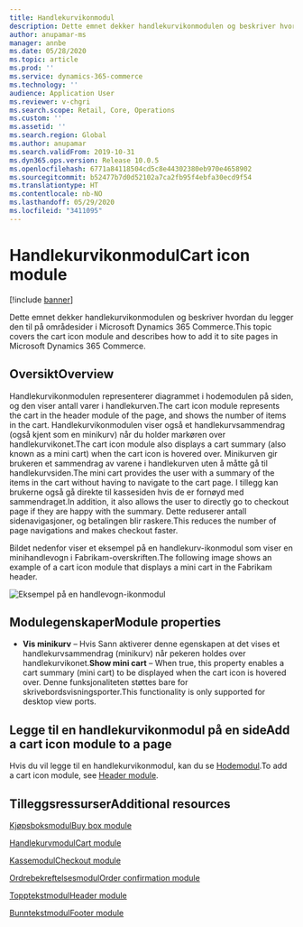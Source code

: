 ```yaml
---
title: Handlekurvikonmodul
description: Dette emnet dekker handlekurvikonmodulen og beskriver hvordan du legger den til på områdesider i Microsoft Dynamics 365 Commerce.
author: anupamar-ms
manager: annbe
ms.date: 05/28/2020
ms.topic: article
ms.prod: ''
ms.service: dynamics-365-commerce
ms.technology: ''
audience: Application User
ms.reviewer: v-chgri
ms.search.scope: Retail, Core, Operations
ms.custom: ''
ms.assetid: ''
ms.search.region: Global
ms.author: anupamar
ms.search.validFrom: 2019-10-31
ms.dyn365.ops.version: Release 10.0.5
ms.openlocfilehash: 6771a84118504cd5c8e44302380eb970e4658902
ms.sourcegitcommit: b52477b7d0d52102a7ca2fb95f4ebfa30ecd9f54
ms.translationtype: HT
ms.contentlocale: nb-NO
ms.lasthandoff: 05/29/2020
ms.locfileid: "3411095"
---
```

# <a name="cart-icon-module"></a><span data-ttu-id="35d0d-103">Handlekurvikonmodul</span><span class="sxs-lookup"><span data-stu-id="35d0d-103">Cart icon module</span></span>

[!include [banner](includes/banner.md)]

<span data-ttu-id="35d0d-104">Dette emnet dekker handlekurvikonmodulen og beskriver hvordan du legger den til på områdesider i Microsoft Dynamics 365 Commerce.</span><span class="sxs-lookup"><span data-stu-id="35d0d-104">This topic covers the cart icon module and describes how to add it to site pages in Microsoft Dynamics 365 Commerce.</span></span>

## <a name="overview"></a><span data-ttu-id="35d0d-105">Oversikt</span><span class="sxs-lookup"><span data-stu-id="35d0d-105">Overview</span></span>

<span data-ttu-id="35d0d-106">Handlekurvikonmodulen representerer diagrammet i hodemodulen på siden, og den viser antall varer i handlekurven.</span><span class="sxs-lookup"><span data-stu-id="35d0d-106">The cart icon module represents the cart in the header module of the page, and shows the number of items in the cart.</span></span> <span data-ttu-id="35d0d-107">Handlekurvikonmodulen viser også et handlekurvsammendrag (også kjent som en minikurv) når du holder markøren over handlekurvikonet.</span><span class="sxs-lookup"><span data-stu-id="35d0d-107">The cart icon module also displays a cart summary (also known as a mini cart) when the cart icon is hovered over.</span></span> <span data-ttu-id="35d0d-108">Minikurven gir brukeren et sammendrag av varene i handlekurven uten å måtte gå til handlekurvsiden.</span><span class="sxs-lookup"><span data-stu-id="35d0d-108">The mini cart provides the user with a summary of the items in the cart without having to navigate to the cart page.</span></span> <span data-ttu-id="35d0d-109">I tillegg kan brukerne også gå direkte til kassesiden hvis de er fornøyd med sammendraget.</span><span class="sxs-lookup"><span data-stu-id="35d0d-109">In addition, it also allows the user to directly go to checkout page if they are happy with the summary.</span></span> <span data-ttu-id="35d0d-110">Dette reduserer antall sidenavigasjoner, og betalingen blir raskere.</span><span class="sxs-lookup"><span data-stu-id="35d0d-110">This reduces the number of page navigations and makes checkout faster.</span></span> 

<span data-ttu-id="35d0d-111">Bildet nedenfor viser et eksempel på en handlekurv-ikonmodul som viser en minihandlevogn i Fabrikam-overskriften.</span><span class="sxs-lookup"><span data-stu-id="35d0d-111">The following image shows an example of a cart icon module that displays a mini cart in the Fabrikam header.</span></span>

![Eksempel på en handlevogn-ikonmodul](./media/ecommerce-Minicart.PNG)

## <a name="module-properties"></a><span data-ttu-id="35d0d-113">Modulegenskaper</span><span class="sxs-lookup"><span data-stu-id="35d0d-113">Module properties</span></span>

- <span data-ttu-id="35d0d-114">**Vis minikurv** – Hvis Sann aktiverer denne egenskapen at det vises et handlekurvsammendrag (minikurv) når pekeren holdes over handlekurvikonet.</span><span class="sxs-lookup"><span data-stu-id="35d0d-114">**Show mini cart** – When true, this property enables a cart summary (mini cart) to be displayed when the cart icon is hovered over.</span></span> <span data-ttu-id="35d0d-115">Denne funksjonaliteten støttes bare for skrivebordsvisningsporter.</span><span class="sxs-lookup"><span data-stu-id="35d0d-115">This functionality is only supported for desktop view ports.</span></span>


## <a name="add-a-cart-icon-module-to-a-page"></a><span data-ttu-id="35d0d-116">Legge til en handlekurvikonmodul på en side</span><span class="sxs-lookup"><span data-stu-id="35d0d-116">Add a cart icon module to a page</span></span>

<span data-ttu-id="35d0d-117">Hvis du vil legge til en handlekurvikonmodul, kan du se [Hodemodul](author-header-module.md).</span><span class="sxs-lookup"><span data-stu-id="35d0d-117">To add a cart icon module, see [Header module](author-header-module.md).</span></span>


## <a name="additional-resources"></a><span data-ttu-id="35d0d-118">Tilleggsressurser</span><span class="sxs-lookup"><span data-stu-id="35d0d-118">Additional resources</span></span>

[<span data-ttu-id="35d0d-119">Kjøpsboksmodul</span><span class="sxs-lookup"><span data-stu-id="35d0d-119">Buy box module</span></span>](add-buy-box.md)

[<span data-ttu-id="35d0d-120">Handlekurvmodul</span><span class="sxs-lookup"><span data-stu-id="35d0d-120">Cart module</span></span>](add-cart-module.md)

[<span data-ttu-id="35d0d-121">Kassemodul</span><span class="sxs-lookup"><span data-stu-id="35d0d-121">Checkout module</span></span>](add-checkout-module.md)

[<span data-ttu-id="35d0d-122">Ordrebekreftelsesmodul</span><span class="sxs-lookup"><span data-stu-id="35d0d-122">Order confirmation module</span></span>](order-confirmation-module.md)

[<span data-ttu-id="35d0d-123">Topptekstmodul</span><span class="sxs-lookup"><span data-stu-id="35d0d-123">Header module</span></span>](author-header-module.md)

[<span data-ttu-id="35d0d-124">Bunntekstmodul</span><span class="sxs-lookup"><span data-stu-id="35d0d-124">Footer module</span></span>](author-footer-module.md)
